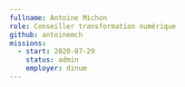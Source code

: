 ```yaml
---
fullname: Antoine Michon
role: Conseiller transformation numérique
github: antoinemch
missions:
  - start: 2020-07-29
    status: admin
    employer: dinum
---
```

